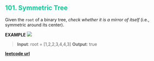 <h2 style="color:#0C9;">101. Symmetric Tree</h2>

Given the `root` of a binary tree, *check whether it is a mirror of itself* (i.e., symmetric around its center).

**EXAMPLE**
<img src="https://assets.leetcode.com/uploads/2021/02/19/symtree1.jpg"></img>
>**Input**: root = [1,2,2,3,4,4,3]
**Output**: true

**[leetcode url](https://leetcode.com/problems/symmetric-tree/description/)**
